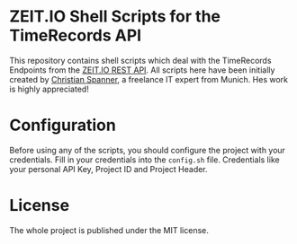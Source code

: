 # ZEIT.IO Shell Scripts for the TimeRecords API

This repository contains shell scripts which deal with the TimeRecords Endpoints from the [ZEIT.IO REST API](https://zeit.io/api-docs/index.html).
All scripts here have been initially created by [Christian Spanner](https://www.xing.com/profile/Christian_Spanner2/cv), a freelance IT expert from Munich. Hes work is highly appreciated! 

# Configuration

Before using any of the scripts, you should configure the project with your credentials. 
Fill in your credentials into the `config.sh` file. Credentials like your personal API Key, Project ID and Project Header.  

# License 

The whole project is published under the MIT license. 
